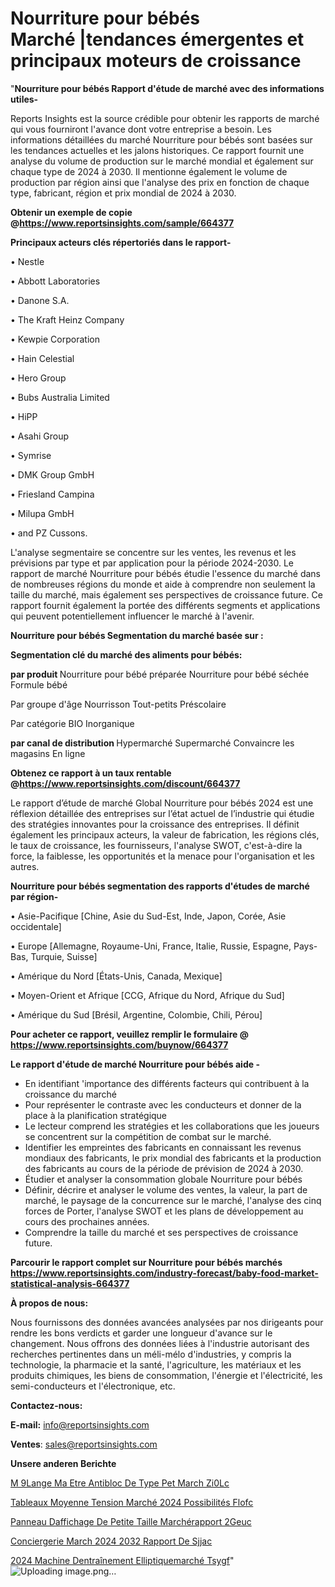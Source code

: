 # Nourriture pour bébés Marché |tendances émergentes et principaux moteurs de croissance

"<strong>Nourriture pour bébés Rapport d'étude de marché avec des informations utiles-</strong>

Reports Insights est la source crédible pour obtenir les rapports de marché qui vous fourniront l'avance dont votre entreprise a besoin. Les informations détaillées du marché Nourriture pour bébés sont basées sur les tendances actuelles et les jalons historiques. Ce rapport fournit une analyse du volume de production sur le marché mondial et également sur chaque type de 2024 à 2030. Il mentionne également le volume de production par région ainsi que l'analyse des prix en fonction de chaque type, fabricant, région et prix mondial de 2024 à 2030.

<strong><b>Obtenir un exemple de copie @</b></strong><a href=https://www.reportsinsights.com/sample/664377><strong><b>https://www.reportsinsights.com/sample/664377</b></strong></a>

<b>Principaux acteurs clés répertoriés dans le rapport-</b>

<b> </b>• Nestle

• Abbott Laboratories

• Danone S.A.

• The Kraft Heinz Company

• Kewpie Corporation

• Hain Celestial

• Hero Group

• Bubs Australia Limited

• HiPP

• Asahi Group

• Symrise

• DMK Group GmbH

• Friesland Campina

• Milupa GmbH

• and PZ Cussons.

L'analyse segmentaire se concentre sur les ventes, les revenus et les prévisions par type et par application pour la période 2024-2030. Le rapport de marché Nourriture pour bébés étudie l'essence du marché dans de nombreuses régions du monde et aide à comprendre non seulement la taille du marché, mais également ses perspectives de croissance future. Ce rapport fournit également la portée des différents segments et applications qui peuvent potentiellement influencer le marché à l'avenir.

<strong>Nourriture pour bébés Segmentation du marché basée sur :</strong>

<strong> Segmentation clé du marché des aliments pour bébés: </strong>

<strong> par produit </strong>
Nourriture pour bébé préparée
Nourriture pour bébé séchée
Formule bébé

Par groupe d'âge
Nourrisson
Tout-petits
Préscolaire

Par catégorie
BIO
Inorganique

<strong> par canal de distribution </strong>
Hypermarché
Supermarché
Convaincre les magasins
En ligne

<strong><b>Obtenez ce rapport à un taux rentable @</b></strong><a href=https://www.reportsinsights.com/discount/664377><strong><b>https://www.reportsinsights.com/discount/664377</b></strong></a>

Le rapport d’étude de marché Global Nourriture pour bébés 2024 est une réflexion détaillée des entreprises sur l’état actuel de l’industrie qui étudie des stratégies innovantes pour la croissance des entreprises. Il définit également les principaux acteurs, la valeur de fabrication, les régions clés, le taux de croissance, les fournisseurs, l'analyse SWOT, c'est-à-dire la force, la faiblesse, les opportunités et la menace pour l'organisation et les autres.

<strong>Nourriture pour bébés segmentation des rapports d'études de marché par région-</strong>

• Asie-Pacifique [Chine, Asie du Sud-Est, Inde, Japon, Corée, Asie occidentale]

• Europe [Allemagne, Royaume-Uni, France, Italie, Russie, Espagne, Pays-Bas, Turquie, Suisse]

• Amérique du Nord [États-Unis, Canada, Mexique]

• Moyen-Orient et Afrique [CCG, Afrique du Nord, Afrique du Sud]

• Amérique du Sud [Brésil, Argentine, Colombie, Chili, Pérou]

<strong>Pour acheter ce rapport, veuillez remplir le formulaire @   <a href=https://www.reportsinsights.com/buynow/664377>https://www.reportsinsights.com/buynow/664377</a></strong>

<strong>Le rapport d'étude de marché Nourriture pour bébés aide -</strong>
<ul>
  <li>En identifiant 'importance des différents facteurs qui contribuent à la croissance du marché</li>
  <li>Pour représenter le contraste avec les conducteurs et donner de la place à la planification stratégique</li>
  <li>Le lecteur comprend les stratégies et les collaborations que les joueurs se concentrent sur la compétition de combat sur le marché.</li>
  <li>Identifier les empreintes des fabricants en connaissant les revenus mondiaux des fabricants, le prix mondial des fabricants et la production des fabricants au cours de la période de prévision de 2024 à 2030.</li>
  <li>Étudier et analyser la consommation globale Nourriture pour bébés</li>
  <li>Définir, décrire et analyser le volume des ventes, la valeur, la part de marché, le paysage de la concurrence sur le marché, l'analyse des cinq forces de Porter, l'analyse SWOT et les plans de développement au cours des prochaines années.</li>
  <li>Comprendre la taille du marché et ses perspectives de croissance future.</li>
</ul>

<strong>Parcourir le rapport complet sur Nourriture pour bébés marchés <a href=https://www.reportsinsights.com/industry-forecast/baby-food-market-statistical-analysis-664377>https://www.reportsinsights.com/industry-forecast/baby-food-market-statistical-analysis-664377</a></strong>

<strong>À propos de nous:</strong>

Nous fournissons des données avancées analysées par nos dirigeants pour rendre les bons verdicts et garder une longueur d'avance sur le changement. Nous offrons des données liées à l'industrie autorisant des recherches pertinentes dans un méli-mélo d'industries, y compris la technologie, la pharmacie et la santé, l'agriculture, les matériaux et les produits chimiques, les biens de consommation, l'énergie et l'électricité, les semi-conducteurs et l'électronique, etc.

<strong>Contactez-nous:</strong>

<strong>E-mail:</strong> <a href=mailto:info@reportsinsights.com>info@reportsinsights.com</a>

<strong>Ventes</strong>: <a href=mailto:sales@reportsinsights.com>sales@reportsinsights.com</a>

<strong>Unsere anderen Berichte</strong>

<a href=https://www.linkedin.com/pulse/m%C3%A9lange-ma%C3%AEtre-antibloc-de-type-pet-march%C3%A9-zi0lc/>M 9Lange Ma Etre Antibloc De Type Pet March Zi0Lc</a>

<a href=https://www.linkedin.com/pulse/tableaux-moyenne-tension-marché-2024-possibilités-flofc/>Tableaux Moyenne Tension Marché 2024 Possibilités Flofc</a>

<a href=https://www.linkedin.com/pulse/panneau-daffichage-de-petite-taille-marchérapport-2geuc/>Panneau Daffichage De Petite Taille Marchérapport 2Geuc</a>

<a href=https://www.linkedin.com/pulse/conciergerie-march%C3%A9-2024-2032-rapport-de-sjjac/>Conciergerie March 2024 2032 Rapport De Sjjac</a>

<a href=https://www.linkedin.com/pulse/2024-machine-dentraînement-elliptiquemarché-tsygf/>2024 Machine Dentraînement Elliptiquemarché Tsygf</a>"
![Uploading image.png…]()
